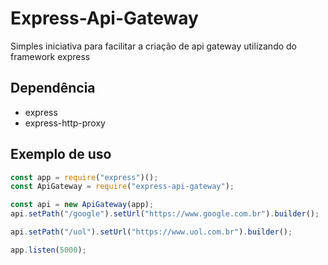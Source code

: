 # Express-Api-Gateway

Simples iniciativa para facilitar a criação de api gateway utilizando do framework express

## Dependência

- express
- express-http-proxy

## Exemplo de uso

```javascript
const app = require("express")();
const ApiGateway = require("express-api-gateway");

const api = new ApiGateway(app);
api.setPath("/google").setUrl("https://www.google.com.br").builder();

api.setPath("/uol").setUrl("https://www.uol.com.br").builder();

app.listen(5000);
```
